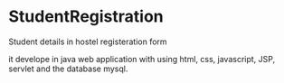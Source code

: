 # StudentRegistration
Student details in hostel registeration form 

it develope in java web application with using html, css, javascript, JSP, servlet and the  database mysql.
